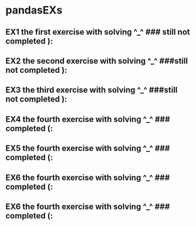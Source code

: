# pandasEXs
## EX1 the first exercise with solving ^_^ ### still not completed  ):
## EX2 the second exercise with solving ^_^ ###still not completed ):
## EX3 the third exercise with solving ^_^ ###still not completed ):
## EX4 the fourth exercise with solving ^_^ ### completed (:
## EX5 the fourth exercise with solving ^_^ ### completed (:
## EX6 the fourth exercise with solving ^_^ ### completed (:
## EX6 the fourth exercise with solving ^_^ ### completed (:
